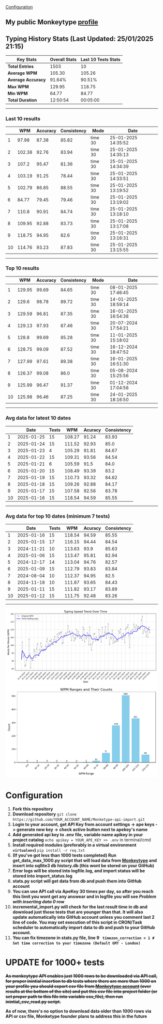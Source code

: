 
[Configuration](#configuration)
## My public Monkeytype [profile](https://monkeytype.com/profile/zp14)


        
## Typing History Stats (Last Updated: 25/01/2025 21:15)

| **Key Stats**               | **Overall Stats**       | **Last 10 Tests Stats**  |
|--------------------------|-------------------------|--------------------------|
| **Total Entries**        | 1503           | 10                       |
| **Average WPM**          | 105.30           | 105.26    |
| **Average Accuracy**     | 91.64%          | 90.51%   |
| **Max WPM**              | 129.95               | 118.75        |
| **Min WPM**              | 64.77               | 84.77                        |
| **Total Duration**       | 12:50:54        | 00:05:00                        |


---

### Last 10 results

| | WPM | Accuracy | Consistency | Mode | Date |
| --- | --- | -------- | ----------- | ---- | --------- |
| 1 | 97.98 | 87.38 | 85.82 | time 30 | 25-01-2025 14:35:52 |
| 2 | 102.38 | 92.76 | 83.94 | time 30 | 25-01-2025 14:35:13 |
| 3 | 107.2 | 95.47 | 81.36 | time 30 | 25-01-2025 14:34:39 |
| 4 | 103.19 | 91.25 | 78.44 | time 30 | 25-01-2025 14:33:51 |
| 5 | 102.79 | 86.85 | 88.55 | time 30 | 25-01-2025 13:19:52 |
| 6 | 84.77 | 79.45 | 79.46 | time 30 | 25-01-2025 13:19:02 |
| 7 | 110.8 | 90.91 | 84.74 | time 30 | 25-01-2025 13:18:10 |
| 8 | 109.95 | 92.88 | 83.73 | time 30 | 25-01-2025 13:17:08 |
| 9 | 118.75 | 94.95 | 82.6 | time 30 | 25-01-2025 13:16:31 |
| 10 | 114.76 | 93.23 | 87.83 | time 30 | 25-01-2025 13:15:55 |


 --- 

### Top 10 results

| | WPM | Accuracy | Consistency | Mode | Date |
| --- | --- | -------- | ----------- | ---- | --------- |
| 1 | 129.95 | 99.69 | 84.65 | time 30 | 08-01-2025 17:46:45 |
| 2 | 129.6 | 98.78 | 89.72 | time 30 | 14-01-2025 18:59:14 |
| 3 | 129.59 | 96.81 | 87.35 | time 30 | 16-01-2025 16:54:38 |
| 4 | 129.13 | 97.93 | 87.46 | time 30 | 20-07-2024 17:54:21 |
| 5 | 128.8 | 99.69 | 85.28 | time 30 | 11-01-2025 15:18:02 |
| 6 | 128.75 | 99.09 | 87.52 | time 30 | 16-12-2024 18:47:52 |
| 7 | 127.99 | 97.61 | 89.38 | time 30 | 16-01-2025 16:51:30 |
| 8 | 126.37 | 99.08 | 86.0 | time 30 | 05-08-2024 15:25:56 |
| 9 | 125.99 | 96.47 | 91.37 | time 30 | 01-12-2024 17:04:58 |
| 10 | 125.98 | 96.46 | 87.25 | time 30 | 24-01-2025 18:16:50 |


 --- 

### Avg data for latest 10 dates

| | Date | Tests | WPM | Acuracy | Consistency |
| --- | --- | -------- | ----------- | ---- | --------- |
| 1 | 2025-01-25 | 15 | 108.27 | 91.24 | 83.93 |
| 2 | 2025-01-24 | 15 | 111.52 | 92.93 | 85.0 |
| 3 | 2025-01-23 | 4 | 105.29 | 91.81 | 84.67 |
| 4 | 2025-01-22 | 15 | 109.31 | 93.56 | 84.54 |
| 5 | 2025-01-21 | 6 | 105.59 | 91.5 | 84.0 |
| 6 | 2025-01-20 | 15 | 108.49 | 93.39 | 83.2 |
| 7 | 2025-01-19 | 15 | 110.73 | 93.32 | 84.62 |
| 8 | 2025-01-18 | 15 | 109.26 | 92.88 | 84.17 |
| 9 | 2025-01-17 | 15 | 107.58 | 92.56 | 83.78 |
| 10 | 2025-01-16 | 15 | 118.54 | 94.59 | 85.55 |


 --- 

### Avg data for top 10 dates (minimum 7 tests)

| | Date | Tests | WPM | Acuracy | Consistency |
| --- | --- | -------- | ----------- | ---- | --------- |
| 1 | 2025-01-16 | 15 | 118.54 | 94.59 | 85.55 |
| 2 | 2025-01-15 | 17 | 116.15 | 94.44 | 84.54 |
| 3 | 2024-11-21 | 10 | 113.63 | 93.9 | 85.63 |
| 4 | 2025-01-06 | 15 | 113.47 | 95.81 | 82.94 |
| 5 | 2024-12-17 | 14 | 113.04 | 94.76 | 82.57 |
| 6 | 2025-01-09 | 15 | 112.79 | 93.83 | 83.84 |
| 7 | 2024-08-04 | 10 | 112.37 | 94.95 | 82.5 |
| 8 | 2024-11-18 | 10 | 111.87 | 93.65 | 84.43 |
| 9 | 2025-01-11 | 15 | 111.82 | 93.17 | 83.89 |
| 10 | 2025-01-12 | 15 | 111.75 | 92.48 | 83.26 |


 --- 


        
![speed trend](typing_speed_trend.png)
![counted chart](count_tests.png)
# Configuration
1. **Fork this repository** 
2. **Download repository** `git clone https://github.com/YOUR_ACCOUNT_NAME/Monketype-api-import.git`
3. **Login to your account, get API Key from account settings -> ape keys -> generate new key -> check active button next to apekey's name**
4. **Add generated api key to .env file, variable name apikey in your project catalog**  `echo apikey = YOUR_APE_KEY >> .env` in terminal/cmd
5. **Install required modules (preferably in a virtual environment `virtualenv`)** `pip install -r req.txt`
6. **(If you've got less than 1000 tests completed) Run get_data_max_1000.py script that will load data from [Monkeytype](https://monkeytype.com/) and insert into sqllite3 db history.db (this wont be stored on your GitHub)**
7. **Error logs will be stored into logfile.log, and import status will be stored into import_status.log**
8. **stats.py script will get data from db and push them into GitHub account**
9. **You can use API call via ApeKey 30 times per day, so after you reach this limit you wont get any answear and in logfile you will see *Problem with inserting data 0* row**
10. **incremental_import.py will check for the last result time in db and download just those tests that are younger than that. It will also update automatically into GitHub account unless you comment last 2 line of code. You may set execution of this script in CRON/Task scheduler to automatically import data to db and push to your GitHub account.**
11. **You can fix timezone in stats.py file, line 9 ` timezon_correction = 1 # Set time correction to your timezone (Default GMT - London)`**
# UPDATE for 1000+ tests
    
~~**As monkeytype API enables just 1000 rows to be downloaded via API call, for proper inintial insertion to db tests where there are more than 1000 on your profile
you should export csv file from [Monkeytype account](https://monkeytype.com/account) (over results at the bottom of the site)
and put this csv file into project folder (or set proper path to this file into variable csv_file), then run inintial_csv_read.py script.**~~

**As of now, there's no option to download data older than 1000 rows via API or csv file, Monketype founder plans to address this in the future**
    
    